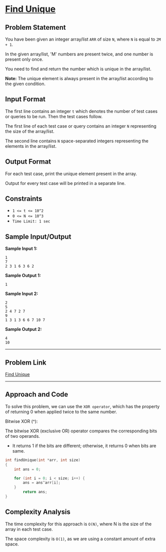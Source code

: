 # [Find Unique](https://www.codingninjas.com/studio/problems/find-unique_625159 "Click Here to Solve")

## Problem Statement

You have been given an integer array/list `ARR` of size `N`, where `N` is equal to `2M + 1`.

In the given array/list, 'M' numbers are present twice, and one number is present only once.

You need to find and return the number which is unique in the array/list.

**Note:** The unique element is always present in the array/list according to the given condition.

## Input Format

The first line contains an integer `t` which denotes the number of test cases or queries to be run. Then the test cases follow.

The first line of each test case or query contains an integer `N` representing the size of the array/list.

The second line contains `N` space-separated integers representing the elements in the array/list.

## Output Format

For each test case, print the unique element present in the array.

Output for every test case will be printed in a separate line.

## Constraints

- `1 <= t <= 10^2`
- `0 <= N <= 10^3`
- `Time Limit: 1 sec`



## Sample Input/Output

**Sample Input 1:**

```
1
7
2 3 1 6 3 6 2
```

**Sample Output 1:**

```
1
```

**Sample Input 2:**

```
2
5
2 4 7 2 7
9
1 3 1 3 6 6 7 10 7
```

**Sample Output 2:**

```
4
10
```

---
## Problem Link

[Find Unique](https://www.codingninjas.com/studio/problems/find-unique_625159)

---

## Approach and Code

To solve this problem, we can use the `XOR operator`, which has the property of returning 0 when applied twice to the same number.

Bitwise XOR (^):

The bitwise XOR (exclusive OR) operator compares the corresponding bits of two operands.

* It returns 1 if the bits are different; otherwise, it returns 0 when bits are same.


```cpp
int findUnique(int *arr, int size)
{
    int ans = 0;

    for (int i = 0; i < size; i++) {
		ans = ans^arr[i];
	}
        return ans;
}
```

## Complexity Analysis

The time complexity for this approach is `O(N)`, where N is the size of the array in each test case.

The space complexity is `O(1)`, as we are using a constant amount of extra space.
